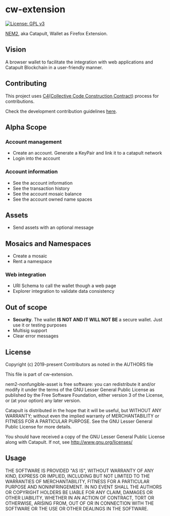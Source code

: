 # cw-extension

[![License: GPL v3](https://img.shields.io/badge/License-GPL%20v3-blue.svg)](https://www.gnu.org/licenses/lgpl-3.0)

[NEM2][catapult], aka Catapult, Wallet as Firefox Extension.

## Vision

A browser wallet to facilitate the integration with web applications and Catapult Blockchain in a user-friendly manner.

## Contributing

This project uses [C4(Collective Code Construction Contract)](https://rfc.zeromq.org/spec:42/C4/) process for contributions.

Check the development contribution guidelines [here](docs/devguidelines.md).

## Alpha Scope

### Account management

- Create an account. Generate a KeyPair and link it to a catapult network
- Login into the account

### Account information

- See the account information
- See the transaction history
- See the account mosaic balance
- See the account owned name spaces

## Assets

- Send assets with an optional message

## Mosaics and Namespaces

- Create a mosaic
- Rent a namespace

### Web integration

- URI Schema to call the wallet though a web page
- Explorer integration to validate data consistency

## Out of scope

- __Security__. The wallet __IS NOT AND IT WILL NOT BE__ a secure wallet. Just use it or testing purposes
- Multisig support
- Clear error messages

## License

Copyright (c) 2019-present Contributors as noted in the AUTHORS file

This file is part of cw-extension.

nem2-nonfungible-asset is free software: you can redistribute it and/or modify it under the terms of the GNU Lesser General Public License as published by the Free Software Foundation, either version 3 of the License, or (at your option) any later version.

Catapult is distributed in the hope that it will be useful, but WITHOUT ANY WARRANTY; without even the implied warranty of MERCHANTABILITY or FITNESS FOR A PARTICULAR PURPOSE. See the GNU Lesser General Public License for more details.

You should have received a copy of the GNU Lesser General Public License along with Catapult. If not, see http://www.gnu.org/licenses/

[catapult]: https://nemtech.github.io/

## Usage

THE SOFTWARE IS PROVIDED "AS IS", WITHOUT WARRANTY OF ANY KIND, EXPRESS OR IMPLIED, INCLUDING BUT NOT LIMITED TO THE WARRANTIES OF MERCHANTABILITY, FITNESS FOR A PARTICULAR PURPOSE AND NONINFRINGEMENT. IN NO EVENT SHALL THE AUTHORS OR COPYRIGHT HOLDERS BE LIABLE FOR ANY CLAIM, DAMAGES OR OTHER LIABILITY, WHETHER IN AN ACTION OF CONTRACT, TORT OR OTHERWISE, ARISING FROM, OUT OF OR IN CONNECTION WITH THE SOFTWARE OR THE USE OR OTHER DEALINGS IN THE SOFTWARE.